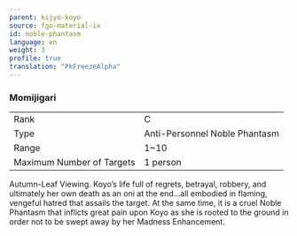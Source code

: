 ```yaml
---
parent: kijyo-koyo
source: fgo-material-ix
id: noble-phantasm
language: en
weight: 3
profile: true
translation: "PkFreezeAlpha"
---
```


### Momijigari

<table>
  <tr><td>Rank</td><td>C</td></tr>
  <tr><td>Type</td><td>Anti-Personnel Noble Phantasm</td></tr>
  <tr><td>Range</td><td>1~10</td></tr>
  <tr><td>Maximum Number of Targets</td><td>1 person</td></tr>
</table>

Autumn-Leaf Viewing.
Koyo’s life full of regrets, betrayal, robbery, and ultimately her own death as an oni at the end…all embodied in flaming, vengeful hatred that assails the target. At the same time, it is a cruel Noble Phantasm that inflicts great pain upon Koyo as she is rooted to the ground in order not to be swept away by her Madness Enhancement.
